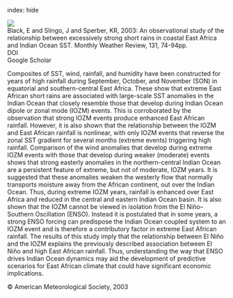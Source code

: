 index: hide

<div class="Citation">
    <div class="Citation-thumb CitationThumb-linked"  data-href="https://doi.org/10.1175/1520-0493(2003)131<0074:aosotr>2.0.co;2">
      <img src="https://static.claimspace.cloud/climate-study-static/refs/thumbs/14/Black_et_al_2003-thumb.png" />
    </div>

  <div class="Citation-body">
    <div class="Citation-text">Black, E and Slingo, J and Sperber, KR, 2003: An observational study of the relationship between excessively strong short rains in coastal East Africa and Indian Ocean SST. <span class="Article-journal">Monthly Weather Review, </span><span class="Article-volume">131, </span>74-94pp.</div>
    <div class="Citation-links">
      <div class="CitationLink" data-href="https://doi.org/10.1175/1520-0493(2003)131<0074:aosotr>2.0.co;2">
        <div class="CitationLink-icon CitationLink-Doi"></div>
        <div class="CitationLink-text">DOI</div>
      </div>
      <div class="CitationLink" data-href="https://scholar.google.com/scholar?q=10.1175/1520-0493(2003)131<0074:aosotr>2.0.co;2">
        <div class="CitationLink-icon CitationLink-Scholar"></div>
        <div class="CitationLink-text">Google Scholar</div>
      </div>
    </div>
  </div>
</div>

Composites of SST, wind, rainfall, and humidity have been constructed for years of high rainfall during September, October, and November (SON) in equatorial and southern-central East Africa. These show that extreme East African short rains are associated with large-scale SST anomalies in the Indian Ocean that closely resemble those that develop during Indian Ocean dipole or zonal mode (IOZM) events. This is corroborated by the observation that strong IOZM events produce enhanced East African rainfall. However, it is also shown that the relationship between the IOZM and East African rainfall is nonlinear, with only IOZM events that reverse the zonal SST gradient for several months (extreme events) triggering high rainfall. Comparison of the wind anomalies that develop during extreme IOZM events with those that develop during weaker (moderate) events shows that strong easterly anomalies in the northern-central Indian Ocean are a persistent feature of extreme, but not of moderate, IOZM years. It is suggested that these anomalies weaken the westerly flow that normally transports moisture away from the African continent, out over the Indian Ocean. Thus, during extreme IOZM years, rainfall is enhanced over East Africa and reduced in the central and eastern Indian Ocean basin. It is also shown that the IOZM cannot be viewed in isolation from the El Niño–Southern Oscillation (ENSO). Instead it is postulated that in some years, a strong ENSO forcing can predispose the Indian Ocean coupled system to an IOZM event and is therefore a contributory factor in extreme East African rainfall. The results of this study imply that the relationship between El Niño and the IOZM explains the previously described association between El Niño and high East African rainfall. Thus, understanding the way that ENSO drives Indian Ocean dynamics may aid the development of predictive scenarios for East African climate that could have significant economic implications.

<div class="Citation-copy">
&copy; American Meteorological Society, 2003
</div>